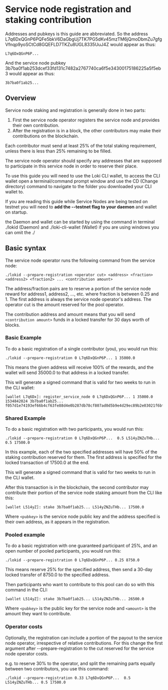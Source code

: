 # Service node registration and staking contribution

Addresses and pubkeys is this guide are abbreviated. So the address L7q6DxQGnP6PQFe5bkV6DaGbgUj7TK7PG5dKv45mzTM6jQmoDbmZu7gfgVfnqp9yoSCtCd8GQEFLD7TKZu8UGL8335UuJ4Z would appear as thus:

    L7q6DxQGnP6P...

And the service node pubkey 3b7ba0f1ab253dcef33fd131c7482a2767740ca6f5e34300175186225a5f5eb3 would appear as thus:

    3b7ba0f1ab25...

## Overview

Service node staking and registration is generally done in two parts:

1. First the service node operator registers the service node and provides
   their own contribution.
2. After the registration is in a block, the other contributors may make their
   contributions on the blockchain.

Each contributor must send at least 25% of the total staking requirement,
unless there is less than 25% remaining to be filled.

The service node operator should specify any addresses that are supposed to
participate in this service node in order to reserve their place.

To use this guide you will need to use the Loki CLI wallet, to access the CLI wallet open a terminal/command prompt window and use the CD (Change directory) command to navigate to the folder you downloaded your CLI wallet to.

If you are reading this guide while Service Nodes are being tested on testnet you will need to **add the --testnet flag to your daemon** and wallet on startup. 

the Daemon and wallet can be started by using the command in terminal ./lokid (Daemon) and ./loki-cli-wallet (Wallet)
if you are using windows you can omit the ./

## Basic syntax

The service node operator runs the following command from the service node:

    ./lokid --prepare-registration <operator cut> <address> <fraction> <address2> <fraction2> ... <contribution amount>

The address/fraction pairs are to reserve a portion of the service node reward for address1, address2, ..., etc. where fraction is between 0.25 and 1.
The first address is always the service node operator's address. The operator cut is the amount reserved for the pool operator.

The contribution address and amount means that you will send `<contribution amount>` funds in a locked transfer for 30 days worth of blocks.

### Basic Example

To do a basic registration of a single contributor (you), you would run this:

    ./lokid --prepare-registration 0 L7q6DxQGnP6P... 1 35000.0

This means the given address will receive 100% of the rewards, and the wallet will send 35000.0 to that address in a locked transfer.

This will generate a signed command that is valid for two weeks to run in the CLI wallet:

    [wallet L7q6Dx]: register_service_node 0 L7q6DxQGnP6P... 1 35000.0 1534842024 3b7ba0f1ab25... f057d1e74193ef66b4cf63fe88d4e0b287db78cf807ad0d5b9e4d29ec89b2e03021f6bfc4369ab18288acb390c082338ac78ed39fd1a6c03a30acdce0bcb3205

### Shared Example

To do a basic registration with two participants, you would run this:

    ./lokid --prepare-registration 0 L7q6DxQGnP6P...  0.5 L514yZNZuTHb... 0.5 17500.0

In this example, each of the two specified addresses will have 50% of the staking contribution reserved for them. The first address is specified for the locked transaction of 17500.0 at the end.

This will generate a signed command that is valid for two weeks to run in the CLI wallet.

After this transaction is in the blockchain, the second contributor may contribute their portion of the service node staking amount from the CLI like this:

    [wallet L514yZ]: stake 3b7ba0f1ab25... L514yZNZuTHb... 17500.0

Where `<pubkey>` is the service node public key and the address specified is their own address, as it appears in the registration.

### Pooled example

To do a basic registration with one guaranteed participant of 25%, and an open number of pooled participants, you would run this:

    ./lokid --prepare-registration 0 L7q6DxQGnP6P... 0.25 8750.0

This means reserve 25% for the specified address, then send a 30-day locked transfer of 8750.0 to the specified address.

Then participants who want to contribute to this pool can do so with this command in the CLI:

    [wallet L514yZ]: stake 3b7ba0f1ab25... L514yZNZuTHb... 26500.0

Where `<pubkey>` is the public key for the service node and `<amount>` is the amount they want to contribute.

### Operator costs

Optionally, the registration can include a portion of the payout to the service node operator, irrespective of relative contributions. For this change the first argument after --prepare-registration to the cut reserved for the service node operator costs.

e.g. to reserve 30% to the operator, and split the remaining parts equally between two contributors, you use this command:

    ./lokid --prepare-registration 0.33 L7q6DxQGnP6P...  0.5 L514yZNZuTHb... 0.5 17500.0

